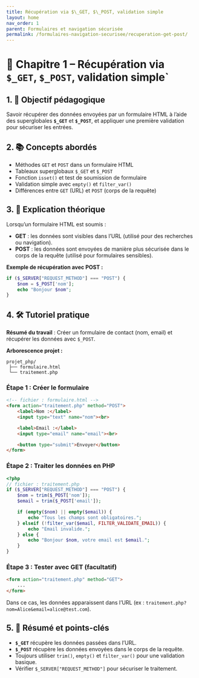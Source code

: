 ```yaml
---
title: Récupération via $\_GET, $\_POST, validation simple
layout: home
nav_order: 1
parent: Formulaires et navigation sécurisée
permalink: /formulaires-navigation-securisee/recuperation-get-post/
---
```



# 📘 Chapitre 1 – Récupération via `$_GET`, `$_POST`, validation simple\`

## 1. 🎯 Objectif pédagogique

Savoir récupérer des données envoyées par un formulaire HTML à l’aide des superglobales **`$_GET`** et **`$_POST`**, et appliquer une première validation pour sécuriser les entrées.

## 2. 📚 Concepts abordés

* Méthodes `GET` et `POST` dans un formulaire HTML
* Tableaux superglobaux `$_GET` et `$_POST`
* Fonction `isset()` et test de soumission de formulaire
* Validation simple avec `empty()` et `filter_var()`
* Différences entre `GET` (URL) et `POST` (corps de la requête)

## 3. 🧠 Explication théorique

Lorsqu’un formulaire HTML est soumis :

* **GET** : les données sont visibles dans l’URL (utilisé pour des recherches ou navigation).
* **POST** : les données sont envoyées de manière plus sécurisée dans le corps de la requête (utilisé pour formulaires sensibles).

**Exemple de récupération avec POST :**

```php
if ($_SERVER["REQUEST_METHOD"] === "POST") {
    $nom = $_POST['nom'];
    echo "Bonjour $nom";
}
```

## 4. 🛠 Tutoriel pratique

**Résumé du travail** : Créer un formulaire de contact (nom, email) et récupérer les données avec `$_POST`.

**Arborescence projet :**

```
projet_php/
 ├── formulaire.html
 └── traitement.php
```

### Étape 1 : Créer le formulaire

```html
<!-- fichier : formulaire.html -->
<form action="traitement.php" method="POST">
    <label>Nom :</label>
    <input type="text" name="nom"><br>

    <label>Email :</label>
    <input type="email" name="email"><br>

    <button type="submit">Envoyer</button>
</form>
```

### Étape 2 : Traiter les données en PHP

```php
<?php
// fichier : traitement.php
if ($_SERVER["REQUEST_METHOD"] === "POST") {
    $nom = trim($_POST['nom']);
    $email = trim($_POST['email']);

    if (empty($nom) || empty($email)) {
        echo "Tous les champs sont obligatoires.";
    } elseif (!filter_var($email, FILTER_VALIDATE_EMAIL)) {
        echo "Email invalide.";
    } else {
        echo "Bonjour $nom, votre email est $email.";
    }
}
```

### Étape 3 : Tester avec GET (facultatif)

```html
<form action="traitement.php" method="GET">
    ...
</form>
```

Dans ce cas, les données apparaissent dans l’URL (ex : `traitement.php?nom=Alice&email=alice@test.com`).

## 5. 🧾 Résumé et points-clés

* **`$_GET`** récupère les données passées dans l’URL.
* **`$_POST`** récupère les données envoyées dans le corps de la requête.
* Toujours utiliser `trim()`, `empty()` et `filter_var()` pour une validation basique.
* Vérifier `$_SERVER["REQUEST_METHOD"]` pour sécuriser le traitement.
